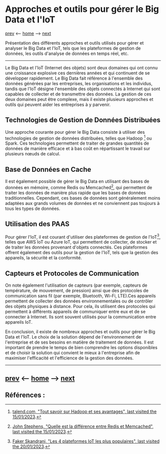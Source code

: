 # Approches et outils pour gérer le Big Data et l'IoT
[prev](/pages/cas-dusages.md) <-- [home](/README.md) --> [next](/pages/enjeux-et-defis.md)

 Présentation des différents approches et outils utilisés pour gérer et analyser le Big Data et l'IoT, tels que les plateformes de gestion de données, les outils d'analyse de données en temps réel, etc.

-------
Le Big Data et l'IoT (Internet des objets) sont deux domaines qui ont connu une croissance explosive ces dernières années et qui continuent de se développer rapidement. Le Big Data fait référence à l'ensemble des données générées par les entreprises, les organisations et les individus, tandis que l'IoT désigne l'ensemble des objets connectés à Internet qui sont capables de collecter et de transmettre des données. La gestion de ces deux domaines peut être complexe, mais il existe plusieurs approches et outils qui peuvent aider les entreprises à y parvenir.

## Technologies de Gestion de Données Distribuées
Une approche courante pour gérer le Big Data consiste à utiliser des technologies de gestion de données distribuées, telles que Hadoop [^1] ou Spark. Ces technologies permettent de traiter de grandes quantités de données de manière efficace et à bas coût en répartissant le travail sur plusieurs nœuds de calcul.

## Base de Données en Cache
Il est également possible de gérer le Big Data en utilisant des bases de données en mémoire, comme Redis ou Memcached[^2], qui permettent de traiter les données de manière plus rapide que les bases de données traditionnelles. Cependant, ces bases de données sont généralement moins adaptées aux grands volumes de données et ne conviennent pas toujours à tous les types de données.

## Utilisation des PAAS
Pour gérer l'IoT, il est courant d'utiliser des plateformes de gestion de l'IoT[^3], telles que AWS IoT ou Azure IoT, qui permettent de collecter, de stocker et de traiter les données provenant d'objets connectés. Ces plateformes offrent également des outils pour la gestion de l'IoT, tels que la gestion des appareils, la sécurité et la conformité.

## Capteurs et Protocoles de Communication
On note également l'utilisation de capteurs (par exemple, capteurs de température, de mouvement, de pression) ainsi que des protocoles de communication sans fil (par exemple, Bluetooth, Wi-Fi, LTE).Ces appareils permettent de collecter des données environnementales ou de contrôler des objets physiques à distance. Pour cela, ils utilisent des protocoles qui permettent à différents appareils de communiquer entre eux et de se connecter à Internet. Ils sont souvent utilisés pour la communication entre appareils IoT.

En conclusion, il existe de nombreux approches et outils pour gérer le Big Data et l'IoT. Le choix de la solution dépend de l'environnement de l'entreprise et de ses besoins en matière de traitement de données. Il est important de prendre le temps de bien comprendre les options disponibles et de choisir la solution qui convient le mieux à l'entreprise afin de maximiser l'efficacité et l'efficience de la gestion des données.

-------
[prev](/pages/cas-dusages.md) <-- [home](/README.md) --> [next](/pages/enjeux-et-defis.md)
-

## Références : 
[^1]: [talend.com, "Tout savoir sur Hadoop et ses avantages", last visited the 15/01/2023](https://www.talend.com/fr/resources/what-is-hadoop).

[^2]: [John Stephens, "Quelle est la différence entre Redis et Memcached", last visited the 15/01/2023](https://fr.strephonsays.com/what-is-the-difference-between-redis-and-memcached).

[^3]: [Faker Skandrani, "Les 4 plateformes IoT les plus populaires", last visited the 20/01/2023](https://iotindustriel.com/iot-iiot/les-4-plateformes-iot-les-plus-populaires).
